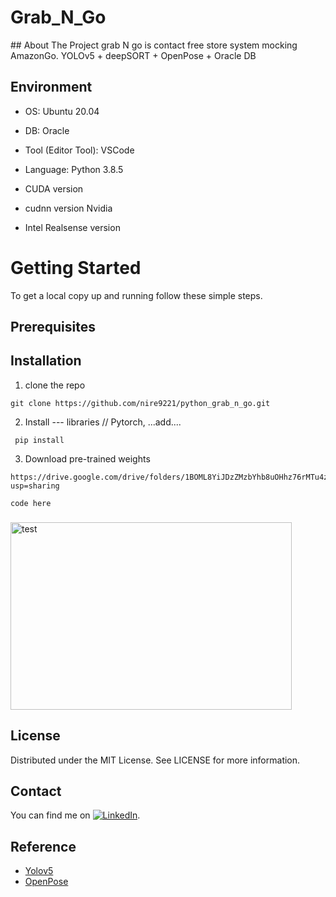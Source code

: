 <h1> Grab_N_Go </h1>
## About The Project
grab N go is contact free store system mocking AmazonGo. 
YOLOv5 + deepSORT + OpenPose + Oracle DB

## Environment
* OS: Ubuntu 20.04
* DB: Oracle
* Tool (Editor Tool): VSCode
* Language: Python 3.8.5

* CUDA version 
* cudnn version  Nvidia 
* Intel Realsense version


# Getting Started
To get a local copy up and running follow these simple steps.
## Prerequisites


## Installation
1. clone the repo
<pre><code>git clone https://github.com/nire9221/python_grab_n_go.git</code></pre>

2. Install --- libraries // Pytorch, ...add....
<pre><code> pip install </code></pre>

3. Download pre-trained weights
<pre><code>https://drive.google.com/drive/folders/1BOML8YiJDzZMzbYhb8uOHhz76rMTu4zv?usp=sharing</code></pre>

```
code here
```

### 
<img src="/path/to/img.jpg" width="450px" height="300px" title="px(픽셀) 크기 설정" alt="test"></img><br/>


## License
Distributed under the MIT License. See LICENSE for more information.

## Contact 
<!-- Actual text -->
You can find me on [![LinkedIn][2.2]][2].
<!-- Icons -->
[1.2]: http://i.imgur.com/wWzX9uB.png (twitter icon without padding)
[2.2]: https://raw.githubusercontent.com/MartinHeinz/MartinHeinz/master/linkedin-3-16.png (LinkedIn icon without padding)
<!-- Links to your social media accounts -->
[1]: https://twitter.com/Martin_Heinz_
[2]: https://www.linkedin.com/in/jinyoung-kang-43478083/


## Reference </br>
* [Yolov5](https://github.com/ultralytics/yolov5, "Yolov5") </br>
* [OpenPose](https://github.com/Daniil-Osokin/lightweight-human-pose-estimation.pytorch, "OpenPose")



